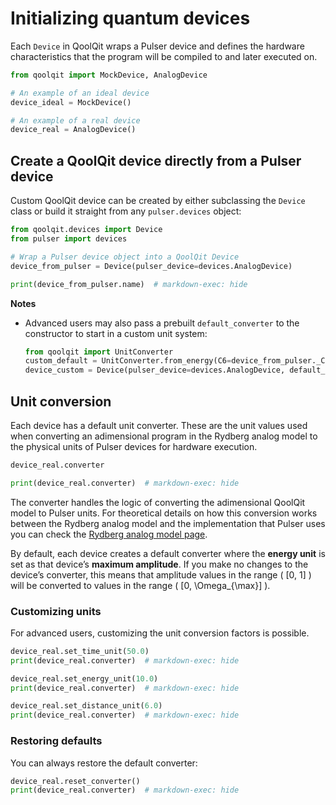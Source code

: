 # Initializing quantum devices

Each `Device` in QoolQit wraps a Pulser device and defines the hardware characteristics that the program will be compiled to and later executed on.

```python exec="on" source="material-block" session="devices"
from qoolqit import MockDevice, AnalogDevice

# An example of an ideal device
device_ideal = MockDevice()

# An example of a real device
device_real = AnalogDevice()
```

## Create a QoolQit device directly from a Pulser device

Custom QoolQit device can be created by either subclassing the `Device` class or build it straight from any `pulser.devices` object:

```python exec="on" source="material-block" result="json" session="devices"
from qoolqit.devices import Device
from pulser import devices

# Wrap a Pulser device object into a QoolQit Device
device_from_pulser = Device(pulser_device=devices.AnalogDevice)

print(device_from_pulser.name)  # markdown-exec: hide
```

**Notes**

- Advanced users may also pass a prebuilt `default_converter` to the constructor to start in a custom unit system:
  ```python
  from qoolqit import UnitConverter
  custom_default = UnitConverter.from_energy(C6=device_from_pulser._C6, upper_amp=2.0)
  device_custom = Device(pulser_device=devices.AnalogDevice, default_converter=custom_default)
  ```


## Unit conversion

Each device has a default unit converter. These are the unit values used when converting an adimensional program in the Rydberg analog model to the physical units of Pulser devices for hardware execution.

```python exec="on" source="material-block" result="json" session="devices"
device_real.converter

print(device_real.converter)  # markdown-exec: hide
```

The converter handles the logic of converting the adimensional QoolQit model to Pulser units. For theoretical details on how this conversion works between the Rydberg analog model and the implementation that Pulser uses you can check the [Rydberg analog model page](../theory/rydberg_model.md).

By default, each device creates a default converter where the **energy unit** is set as that device’s **maximum amplitude**. If you make no changes to the device’s converter, this means that amplitude values in the range \( [0, 1] \) will be converted to values in the range \( [0, \Omega_{\max}] \).

### Customizing units

For advanced users, customizing the unit conversion factors is possible.

```python exec="on" source="material-block" result="json" session="devices"
device_real.set_time_unit(50.0)
print(device_real.converter)  # markdown-exec: hide

device_real.set_energy_unit(10.0)
print(device_real.converter)  # markdown-exec: hide

device_real.set_distance_unit(6.0)
print(device_real.converter)  # markdown-exec: hide
```

### Restoring defaults

You can always restore the default converter:

```python exec="on" source="material-block" result="json" session="devices"
device_real.reset_converter()
print(device_real.converter)  # markdown-exec: hide
```
